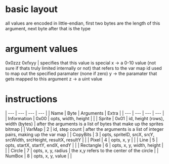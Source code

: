 # basic layout
all values are encoded in little-endian, first two bytes are the length of this argument, next byte after that is the type

# argument values
0x0zzz
0xfxyy
  | specifies that this value is special
x -> a 0-10 value (not sure if thats truly limited internally or not) that refers to the var map id used to map out the specified paramater (none if zero)
y -> the paramater that gets mapped to this argument
z -> a uint value

# instructions
| --- | --- | --- | --- |
| Name | Byte | Arguments | Extra |
| --- | --- | --- | --- |
| Information | 0x00 | opts, width, height |  |
| Sprite | 0x01 | id, height (rows), width (bytes) | after the arguments is a list of bytes that make up the sprites bitmap |
| VarMap | 2 | id, step count | after the arguments is a list of integer pairs, making up the var map |
| CopyBits | 3 | opts, spriteID, srcX, srcY, srcWidth, srcHeight, resultX, resultY |  |
| Pixel | 4 | opts, x, y |  |
| Line | 5 | opts, startX, startY, endX, endY |  |
| Rectangle | 6 | opts, x, y, width, height |  |
| Circle | 7 | opts, x, y, radius | the x,y refers to the center of the circle |
| NumBox | 8 | opts, x, y, value |  |